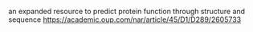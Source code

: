 an expanded resource to predict protein function through structure and sequence
https://academic.oup.com/nar/article/45/D1/D289/2605733
